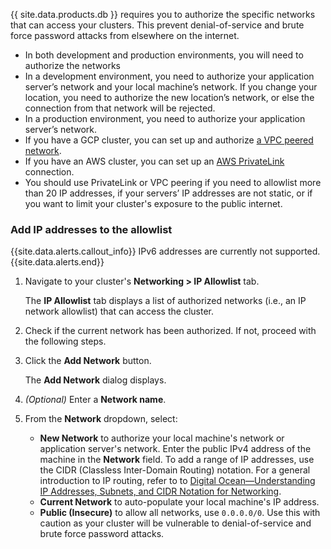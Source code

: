 {{ site.data.products.db }} requires you to authorize the specific networks that can access your clusters. This prevent denial-of-service and brute force password attacks from elsewhere on the internet.

- In both development and production environments, you will need to authorize the networks 
- In a development environment, you need to authorize your application server’s network and your local machine’s network. If you change your location, you need to authorize the new location’s network, or else the connection from that network will be rejected.
- In a production environment, you need to authorize your application server’s network.
- If you have a GCP cluster, you can set up and authorize [a VPC peered network](create-your-cluster.html#step-7-enable-vpc-peering-optional).
- If you have an AWS cluster, you can set up an [AWS PrivateLink](network-authorization.html#aws-privatelink) connection.
- You should use PrivateLink or VPC peering if you need to allowlist more than 20 IP addresses, if your servers’ IP addresses are not static, or if you want to limit your cluster's exposure to the public internet.

### Add IP addresses to the allowlist

{{site.data.alerts.callout_info}}
IPv6 addresses are currently not supported.
{{site.data.alerts.end}}

1. Navigate to your cluster's **Networking > IP Allowlist** tab.

    The **IP Allowlist** tab displays a list of authorized networks (i.e., an IP network allowlist) that can access the cluster.

1. Check if the current network has been authorized. If not, proceed with the following steps.

1. Click the **Add Network** button.

    The **Add Network** dialog displays.

1. _(Optional)_ Enter a **Network name**.

1. From the **Network** dropdown, select:
    - **New Network** to authorize your local machine's network or application server's network. Enter the public IPv4 address of the machine in the **Network** field. To add a range of IP addresses, use the CIDR (Classless Inter-Domain Routing) notation. For a general introduction to IP routing, refer to to [Digital Ocean&mdash;Understanding IP Addresses, Subnets, and CIDR Notation for Networking](https://www.digitalocean.com/community/tutorials/understanding-ip-addresses-subnets-and-cidr-notation-for-networking#cidr-notation).
    - **Current Network** to auto-populate your local machine's IP address.
    - **Public (Insecure)** to allow all networks, use `0.0.0.0/0`. Use this with caution as your cluster will be vulnerable to denial-of-service and brute force password attacks.